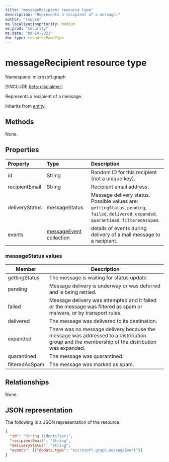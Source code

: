 ```yaml
---
title: "messageRecipient resource type"
description: "Represents a recipient of a message."
author: "rsuven"
ms.localizationpriority: medium
ms.prod: "security"
ms.date: "09-14-2021"
doc_type: resourcePageType
---
```


# messageRecipient resource type

Namespace: microsoft.graph

[!INCLUDE [beta-disclaimer](../../includes/beta-disclaimer.md)]

Represents a recipient of a message.

Inherits from [entity](../resources/entity.md).

## Methods
None.

## Properties
|Property|Type|Description|
|:---|:---|:---|
|id|String|Random ID for this recipient (not a unique key).|
|recipientEmail|String|Recipient email address.|
|deliveryStatus|messageStatus|Message delivery status. Possible values are: `gettingStatus`, `pending`, `failed`, `delivered`, `expanded`, `quarantined`, `filteredAsSpam`.|
|events|[messageEvent](../resources/messageevent.md) collection|details of events during delivery of a mail message to a recipient.|

### messageStatus values

| Member | Description |
|------------|-------------|
| gettingStatus | The message is waiting for status update. |
| pending | Message delivery is underway or was deferred and is being retried. |
| failed | Message delivery was attempted and it failed or the message was filtered as spam or malware, or by transport rules. |
| delivered | The message was delivered to its destination. |
| expanded | There was no message delivery because the message was addressed to a distribution group and the membership of the distribution was expanded. |
| quarantined | The message was quarantined. |
| filteredAsSpam | The message was marked as spam. |

## Relationships
None.

## JSON representation
The following is a JSON representation of the resource.
<!-- {
  "blockType": "resource",
  "keyProperty": "id",
  "@odata.type": "microsoft.graph.messageRecipient",
  "baseType": "microsoft.graph.entity",
  "openType": false
}
-->
``` json
{
  "id": "String (identifier)",
  "recipientEmail": "String",
  "deliveryStatus": "String",
  "events": [{"@odata.type": "microsoft.graph.messageEvent"}]
}
```
